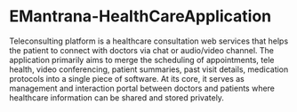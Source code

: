 # EMantrana-HealthCareApplication
Teleconsulting platform is a healthcare consultation web services that helps the
patient to connect with doctors via chat or audio/video channel. The application
primarily aims to merge the scheduling of appointments, tele health, video
conferencing, patient summaries, past visit details, medication protocols into a single
piece of software. At its core, it serves as management and interaction portal between
doctors and patients where healthcare information can be shared and stored privately. 
